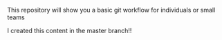 This repository will show you a basic git workflow for individuals or small teams

I created this content in the master branch!!
